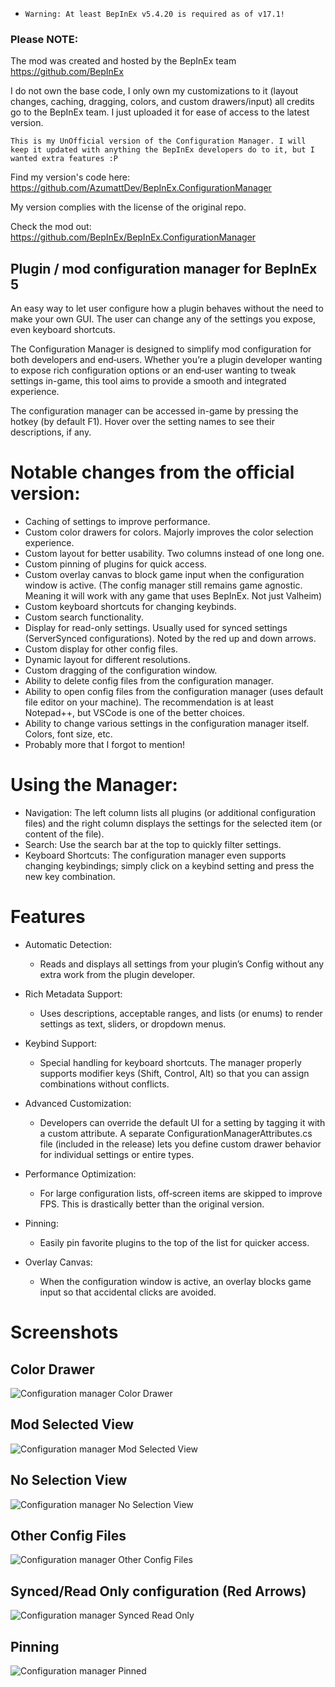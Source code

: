 - `Warning: At least BepInEx v5.4.20 is required as of v17.1!`

### Please NOTE:

The mod was created and hosted by the BepInEx team https://github.com/BepInEx

I do not own the base code, I only own my customizations to it (layout changes, caching, dragging, colors, and custom
drawers/input) all credits go to the BepInEx team. I just uploaded it for ease of access to the latest version.

`This is my UnOfficial version of the Configuration Manager. I will keep it updated with anything the BepInEx developers do to it, but I wanted extra features :P`

Find my version's code here: https://github.com/AzumattDev/BepInEx.ConfigurationManager

My version complies with the license of the original repo.

Check the mod out:
https://github.com/BepInEx/BepInEx.ConfigurationManager

## Plugin / mod configuration manager for BepInEx 5

An easy way to let user configure how a plugin behaves without the need to make your own GUI. The user can change any of
the settings you expose, even keyboard shortcuts.

The Configuration Manager is designed to simplify mod configuration for both developers and end‑users. Whether you’re a
plugin developer wanting to expose rich configuration options or an end‑user wanting to tweak settings in-game, this
tool aims to provide a smooth and integrated experience.

The configuration manager can be accessed in-game by pressing the hotkey (by default F1). Hover over the setting names
to see their descriptions, if any.

# Notable changes from the official version:

- Caching of settings to improve performance.
- Custom color drawers for colors. Majorly improves the color selection experience.
- Custom layout for better usability. Two columns instead of one long one.
- Custom pinning of plugins for quick access.
- Custom overlay canvas to block game input when the configuration window is active. (The config manager still remains
  game
  agnostic. Meaning it will work with any game that uses BepInEx. Not just Valheim)
- Custom keyboard shortcuts for changing keybinds.
- Custom search functionality.
- Display for read-only settings. Usually used for synced settings (ServerSynced configurations). Noted by the red up
  and down arrows.
- Custom display for other config files.
- Dynamic layout for different resolutions.
- Custom dragging of the configuration window.
- Ability to delete config files from the configuration manager.
- Ability to open config files from the configuration manager (uses default file editor on your machine). The
  recommendation is at least Notepad++, but VSCode is one of the better choices.
- Ability to change various settings in the configuration manager itself. Colors, font size, etc.
- Probably more that I forgot to mention!

# Using the Manager:

- Navigation: The left column lists all plugins (or additional configuration files) and the right column displays the
  settings for the selected item (or content of the file).
- Search: Use the search bar at the top to quickly filter settings.
- Keyboard Shortcuts: The configuration manager even supports changing keybindings; simply click on a keybind setting
  and press the new key combination.

# Features

- Automatic Detection:
    - Reads and displays all settings from your plugin’s Config without any extra work from the plugin developer.

- Rich Metadata Support:
    - Uses descriptions, acceptable ranges, and lists (or enums) to render settings as text, sliders, or dropdown menus.

- Keybind Support:
    - Special handling for keyboard shortcuts. The manager properly supports modifier keys (Shift, Control, Alt) so that
      you can assign combinations without conflicts.

- Advanced Customization:
    - Developers can override the default UI for a setting by tagging it with a custom attribute. A separate
      ConfigurationManagerAttributes.cs file (included in the release) lets you define custom drawer behavior for
      individual settings or entire types.

- Performance Optimization:
    - For large configuration lists, off‑screen items are skipped to improve FPS. This is drastically better than the
      original version.

- Pinning:
    - Easily pin favorite plugins to the top of the list for quicker access.

- Overlay Canvas:
    - When the configuration window is active, an overlay blocks game input so that accidental clicks are avoided.

# Screenshots

## Color Drawer

![Configuration manager Color Drawer](https://raw.githubusercontent.com/AzumattDev/BepInEx.ConfigurationManager/refs/heads/master/ConfigurationManager_color.png)

## Mod Selected View

![Configuration manager Mod Selected View](https://raw.githubusercontent.com/AzumattDev/BepInEx.ConfigurationManager/refs/heads/master/ConfigurationManager_modselected.png)

## No Selection View

![Configuration manager No Selection View](https://raw.githubusercontent.com/AzumattDev/BepInEx.ConfigurationManager/refs/heads/master/ConfigurationManager_noselection.png)

## Other Config Files

![Configuration manager Other Config Files](https://raw.githubusercontent.com/AzumattDev/BepInEx.ConfigurationManager/refs/heads/master/ConfigurationManager_otherconfigfiles.png)

## Synced/Read Only configuration (Red Arrows)

![Configuration manager Synced Read Only](https://raw.githubusercontent.com/AzumattDev/BepInEx.ConfigurationManager/refs/heads/master/ConfigurationManager_syncedreadonly.png)

## Pinning

![Configuration manager Pinned](https://raw.githubusercontent.com/AzumattDev/BepInEx.ConfigurationManager/refs/heads/master/ConfigurationManager_pinned.png)